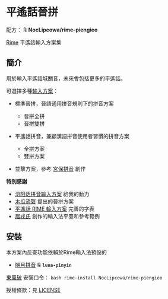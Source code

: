 # 平遙話晉拼

配方： ℞ **NocLipcowa/rime-piengieo**

[Rime](https://rime.im/) 平遙話輸入方案集

## 簡介

用於輸入平遙話城關音，未來會包括更多的平遙話。

可選擇多種[輸入方案](schemes.md)：

- 標準晉拼，晉語通用拼音規則下的拼音方案

  - 晉拼全拼
  - 晉拼雙拼

- 平遙話拼音，兼顧漢語拼音使用者習慣的拼音方案

  - 全拼方案
  - 雙拼方案
  
- 並擊方案，參考 [宮保拼音](https://github.com/rime/rime-combo) 創作

**特別感謝** 

- [汾阳话拼音输入方案](https://github.com/Hynuza/fengyo) 給我的動力
- [木瓜流磬](https://tieba.baidu.com/home/main?id=tb.1.6e756281.LZUU_-z0zW2zHi2gHM2_qg) 提出的晉拼方案
- [平遙話 RIME 輸入方案](https://github.com/Pieng-Yo-Hua/rime-piengyohua) 完善的字表
- [居戎氏](https://github.com/lotem) 創作的輸入法平臺和參考範例

## 安裝

本方案內反查功能依賴於Rime輸入法預設的

  - [朙月拼音](https://github.com/rime/rime-luna-pinyin) ℞ **`luna-pinyin`**

[東風破](https://github.com/rime/plum) 安裝口令： `bash rime-install NocLipcowa/rime-piengieo`

授權條款：見 [LICENSE](LICENSE)